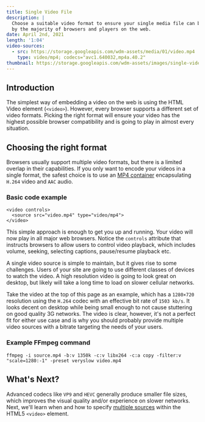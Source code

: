 ```yaml
---
title: Single Video File
description: |
  Choose a suitable video format to ensure your single media file can be played
  by the majority of browsers and players on the web.
date: April 2nd, 2021
length: '1:04'
video-sources:
  - src: https://storage.googleapis.com/wdm-assets/media/01/video.mp4
    type: video/mp4; codecs="avc1.640032,mp4a.40.2"
thumbnail: https://storage.googleapis.com/wdm-assets/images/single-video-file.png
---
```


## Introduction

The simplest way of embedding a video on the web is using the HTML Video
element (`<video>`). However, every browser supports a different set of video
formats. Picking the right format will ensure your video has the highest
possible browser compatibility and is going to play in almost every situation.

## Choosing the right format

Browsers usually support multiple video formats, but there is a limited overlap
in their capabilities. If you only want to encode your videos in a single
format, the safest choice is to use an [MP4 container] encapsulating `H.264`
video and `AAC` audio.

### Basic code example

```
<video controls>
  <source src="video.mp4" type="video/mp4">
</video>
```

This simple approach is enough to get you up and running. Your video will now
play in all major web browsers. Notice the `controls` attribute that instructs
browsers to allow users to control video playback, which includes volume,
seeking, selecting captions, pause/resume playback etc.

A single video source is simple to maintain, but it gives rise to some
challenges. Users of your site are going to use different classes of devices
to watch the video. A high resolution video is going to look great on desktop,
but likely will take a long time to load on slower cellular networks.

Take the video at the top of this page as an example, which has a `1280×720`
resolution using the `H.264` codec with an effective bit rate of `1503 kb/s`.
It looks decent on desktop while being small enough to not cause stuttering on
good quality 3G networks. The video is clear, however, it's not a perfect fit
for either use case and is why you should probably provide multiple video
sources with a bitrate targeting the needs of your users.

### Example FFmpeg command

```
ffmpeg -i source.mp4 -b:v 1350k -c:v libx264 -c:a copy -filter:v "scale=1280:-1" -preset veryslow video.mp4
```

## What's Next?

Advanced codecs like `VP9` and `HEVC` generally produce smaller file sizes,
which improves the visual quality and/or experience on slower networks. Next,
we'll learn when and how to specify [multiple sources] within the HTML5
`<video>` element.

[MP4 container]: https://caniuse.com/mpeg4
[multiple sources]: /multiple-sources/
